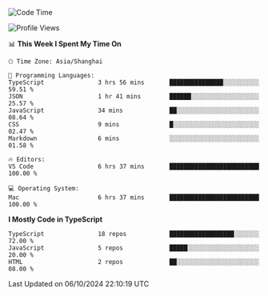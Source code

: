 <!--START_SECTION:waka-->
![Code Time](http://img.shields.io/badge/Code%20Time-6%2C717%20hrs%2044%20mins-blue)

![Profile Views](http://img.shields.io/badge/Profile%20Views-0-blue)

📊 **This Week I Spent My Time On** 

```text
🕑︎ Time Zone: Asia/Shanghai

💬 Programming Languages: 
TypeScript               3 hrs 56 mins       ███████████████░░░░░░░░░░   59.51 % 
JSON                     1 hr 41 mins        ██████░░░░░░░░░░░░░░░░░░░   25.57 % 
JavaScript               34 mins             ██░░░░░░░░░░░░░░░░░░░░░░░   08.64 % 
CSS                      9 mins              █░░░░░░░░░░░░░░░░░░░░░░░░   02.47 % 
Markdown                 6 mins              ░░░░░░░░░░░░░░░░░░░░░░░░░   01.58 % 

🔥 Editors: 
VS Code                  6 hrs 37 mins       █████████████████████████   100.00 % 

💻 Operating System: 
Mac                      6 hrs 37 mins       █████████████████████████   100.00 % 
```

**I Mostly Code in TypeScript** 

```text
TypeScript               18 repos            ██████████████████░░░░░░░   72.00 % 
JavaScript               5 repos             █████░░░░░░░░░░░░░░░░░░░░   20.00 % 
HTML                     2 repos             ██░░░░░░░░░░░░░░░░░░░░░░░   08.00 % 
```




 Last Updated on 06/10/2024 22:10:19 UTC
<!--END_SECTION:waka-->
